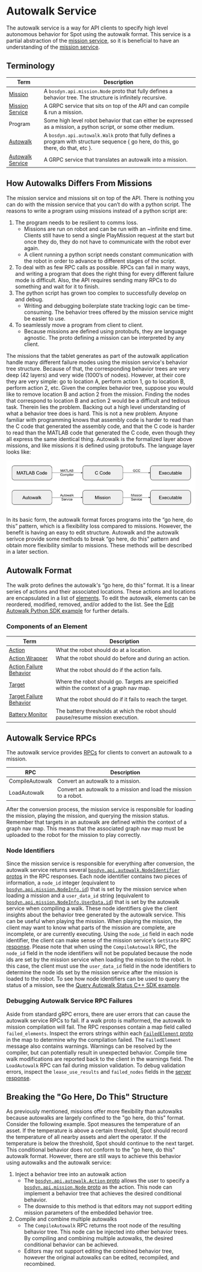 <!--
Copyright (c) 2023 Boston Dynamics, Inc.  All rights reserved.

Downloading, reproducing, distributing or otherwise using the SDK Software
is subject to the terms and conditions of the Boston Dynamics Software
Development Kit License (20191101-BDSDK-SL).
-->

# Autowalk Service

The autowalk service is a way for API clients to specify high level autonomous behavior for Spot using the autowalk format. This service is a partial abstraction of the [mission service][missions], so it is beneficial to have an understanding of the [mission service][missions].

## Terminology

| Term  |  Description |
| ----- | -----------|
| [Mission](../../../protos/bosdyn/api/mission/nodes.proto#node) | A `bosdyn.api.mission.Node` proto that fully defines a behavior tree.  The structure is infinitely recursive.
| [Mission Service](../../../protos/bosdyn/api/mission/mission_service.proto#missionservice)  |	A GRPC service that sits on top of the API and can compile & run a mission.
| Program | Some high level robot behavior that can either be expressed as a mission, a python script, or some other medium.
| [Autowalk](../../../protos/bosdyn/api/autowalk/walks.proto#walk) |	A `bosdyn.api.autowalk.Walk` proto that fully defines a program with structure sequence { go here, do this, go there, do that, etc }.
| [Autowalk Service](../../../protos/bosdyn/api/autowalk/autowalk_service.proto#autowalkservice) |	A GRPC service that translates an autowalk into a mission.

## How Autowalks Differs From Missions
The mission service and missions sit on top of the API.  There is nothing you can do with the mission service that you can’t do with a python script.  The reasons to write a program using missions instead of a python script are:
1. The program needs to be resilient to comms loss.
    * Missions are run on robot and can be run with an ~infinite end time.  Clients still have to send a single PlayMission request at the start but once they do, they do not have to communicate with the robot ever again.
    * A client running a python script needs constant communication with the robot in order to advance to different stages of the script.
1. To deal with as few RPC calls as possible.  RPCs can fail in many ways, and writing a program that does the right thing for every different failure mode is difficult.  Also, the API requires sending many RPCs to do something and wait for it to finish.
1. The python script has grown too complex to successfully develop on and debug.
    * Writing and debugging boilerplate state tracking logic can be time-consuming. The behavior trees offered by the mission service might be easier to use.
1. To seamlessly move a program from client to client.
    * Because missions are defined using protobufs, they are language agnostic. The proto defining a mission can be interpreted by any client.

The missions that the tablet generates as part of the autowalk application handle many different failure modes using the mission service's behavior tree structure.  Because of that, the corresponding behavior trees are very deep (42 layers) and very wide (1000’s of nodes).  However, at their core they are very simple: go to location A, perform action 1, go to location B, perform action 2, etc. Given the complex behavior tree, suppose you would like to remove location B and action 2 from the mission. Finding the nodes that correspond to location B and action 2 would be a difficult and tedious task. Therein lies the problem. Backing out a high level understanding of what a behavior tree does is hard. This is not a new problem. Anyone familiar with programming knows that assembly code is harder to read than the C code that generated the assembly code, and that the C code is harder to read than the MATLAB code that generated the C code, even though they all express the same identical thing. Autowalk is the formalized layer above missions, and like missions it is defined using protobufs. The language layer looks like:

![Autowalk language layer][autowalklanguage]

In its basic form, the autowalk format forces programs into the “go here, do this” pattern, which is a flexibility loss compared to missions. However, the benefit is having an easy to edit structure. Autowalk and the autowalk serivce provide some methods to break “go here, do this” pattern and obtain more flexibility similar to missions. These methods will be described in a later section.

## Autowalk Format
The walk proto defines the autowalk's “go here, do this” format. It is a linear series of actions and their associated locations. These actions and locations are encapsulated in a list of [elements][element]. To edit the autowalk, elements can be reordered, modified, removed, and/or added to the list. See the [Edit Autowalk Python SDK example][editautowalk] for further details.

### Components of an Element

| Term  |  Description |
| ----- | -----------|
| [Action](../../../protos/bosdyn/api/autowalk/walks.proto#action) | What the robot should do at a location.
| [Action Wrapper](../../../protos/bosdyn/api/autowalk/walks.proto#actionwrapper)  |	What the robot should do before and during an action.
| [Action Failure Behavior](../../../protos/bosdyn/api/autowalk/walks.proto#failurebehavior) | What the robot should do if the action fails.
| [Target](../../../protos/bosdyn/api/pautowalk/walks.proto#target) |	Where the robot should go. Targets are speicified within the context of a graph nav map.
| [Target Failure Behavior](../../../protos/bosdyn/api/autowalk/walks.proto#failurebehavior) |	What the robot should do if it fails to reach the target.
| [Battery Monitor](../../../protos/bosdyn/api/autowalk/walks.proto#batterymonitor) | The battery thresholds at which the robot should pause/resume mission execution.

## Autowalk Service RPCs
The autowalk service provides [RPCs][autowalkserivce] for clients to convert an autowalk to a mission.

| RPC  |  Description |
| ----- | -----------|
| CompileAutowalk | Convert an autowalk to a mission.
| LoadAutowalk  |	Convert an autowalk to a mission and load the mission to a robot.

After the conversion process, the mission service is responsible for loading the mission, playing the mission, and querying the mission status. Remember that targets in an autowalk are defined within the context of a graph nav map. This means that the associated graph nav map must be uploaded to the robot for the mission to play correctly.

### Node Identifiers
 Since the mission service is responsible for everything after conversion, the autowalk service returns several [`bosdyn.api.autowalk.NodeIdentifier` protos][nodeidentifier] in the RPC responses. Each node identifier contains two pieces of information, a `node_id` integer (equivalent to [`bosdyn.api.mission.NodeInfo.id`][nodeinfo]) that is set by the mission service when loading a mission and a `user_data_id` string (equivalent to [`bosdyn.api.mission.NodeInfo.UserData.id`][userdata]) that is set by the autowalk service when compiling a walk. These node identifiers give the client insights about the behavior tree generated by the autowalk service. This can be useful when playing the mission. When playing the mission, the client may want to know what parts of the mission are complete, are incomplete, or are currently executing. Using the `node_id` field in each node identifier, the client can make sense of the mission service's `GetState` RPC [response][getstateresponse]. Please note that when using the `CompileAutowalk` RPC, the `node_id` field in the node identifiers will not be populated because the node ids are set by the mission service when loading the mission to the robot. In this case, the client must use the `user_data_id` field in the node identifiers to determine the node ids set by the mission service after the mission is loaded to the robot. To see how node identifiers can be used to query the status of a mission, see the [Query Autowalk Status C++ SDK example][queryautowalkstatus].

### Debugging Autowalk Service RPC Failures
Aside from standard gRPC errors, there are user errors that can cause the autowalk service RPCs to fail. If a walk proto is malformed, the autowalk to mission compilation will fail. The RPC responses contain a map field called `failed_elements`. Inspect the errors strings within each [`FailedElement` proto][failedelement] in the map to determine why the compilation failed. The `FailedElement` message also contains warnings. Warnings can be resolved by the compiler, but can potentially result in unexpected behavior. Compile time walk modifications are reported back to the client in the warnings field. The `LoadAutowalk` RPC can fail during mission validation. To debug validation errors, inspect the `lease_use_results` and `failed_nodes` fields in the [server response][loadautowalkresponse].

## Breaking the "Go Here, Do This" Structure
As previously mentioned, missions offer more flexibility than autowalks because autowalks are largely confined to the "go here, do this" format. Consider the following example. Spot measures the temperature of an asset. If the temperature is above a certain threshold, Spot should record the temperature of all nearby assets and alert the operator. If the temperature is below the threshold, Spot should continue to the next target. This conditional behavior does not conform to the "go here, do this" autowalk format. However, there are still ways to achieve this behavior using autowalks and the autowalk service:
1. Inject a behavior tree into an autowalk action
    * The [`bosdyn.api.autowalk.Action` proto][action] allows the user to specify a [`bosdyn.api.mission.Node` proto][node] as the action. This node can implement a behavior tree that achieves the desired conditional behavior.
    * The downside to this method is that editors may not support editing mission parameters of the embedded behavior tree.
1. Compile and combine multiple autowalks
    * The `CompileAutowalk` RPC returns the root node of the resulting behavior tree. This node can be injected into other behavior trees. By compiling and combining multiple autowalks, the desired conditional behavior can be achieved.
    * Editors may not support editing the combined behavior tree, however the original autowalks can be edited, recompiled, and recombined.

<br/>

[autowalklanguage]: images/autowalk_language_layer.png "Analogy for how autowalks work"
[missions]: missions_service.md "Missions service"
[autowalkserivce]: ../../../protos/bosdyn/api/autowalk/autowalk_service.proto#autowalkservice "Autowalk Service RPCs"
[element]: ../../../protos/bosdyn/api/autowalk/walks.proto#element "Element Proto"
[nodeidentifier]: ../../../protos/bosdyn/api/autowalk/walks.proto#nodeidentifier "Node Identifier Proto"
[nodeinfo]: ../../../protos/bosdyn/api/mission/mission.proto#nodeinfo "Node Info Proto"
[userdata]: ../../../protos/bosdyn/api/mission/util.proto#userdata "User Data Proto"
[getstateresponse]: ../../../protos/bosdyn/api/mission/mission.proto#getstateresponse "Get State Response Proto"
[editautowalk]: ../../../python/examples/edit_autowalk/README.md "Edit Autowalk Example"
[queryautowalkstatus]: https://github.com/boston-dynamics/spot-cpp-sdk/tree/master/cpp/examples/query_autowalk_status "Query Autowalk Status Example"
[failedelement]: ../../../protos/bosdyn/api/autowalk/autowalk.proto#failedelement "Failed Element Proto"
[node]: ../../../protos/bosdyn/api/mission/nodes.proto#node "Node Proto"
[action]: ../../../protos/bosdyn/api/autowalk/walks.proto#action "Action Proto"
[loadautowalkresponse]: ../../../protos/bosdyn/api/autowalk/autowalk.proto#loadautowalkresponse "Load Autowalk Response Proto"